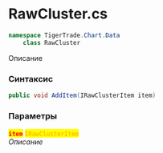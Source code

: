 
# RawCluster.cs
```csharp
namespace TigerTrade.Chart.Data  
    class RawCluster
```

Описание

### Синтаксис
```csharp
public void AddItem(IRawClusterItem item)
```

### Параметры  
<mark style="color:red;">**`item`**</mark> <mark style="color:orange;">`IRawClusterItem`</mark>  
 *Описание*  
  

                    
                    